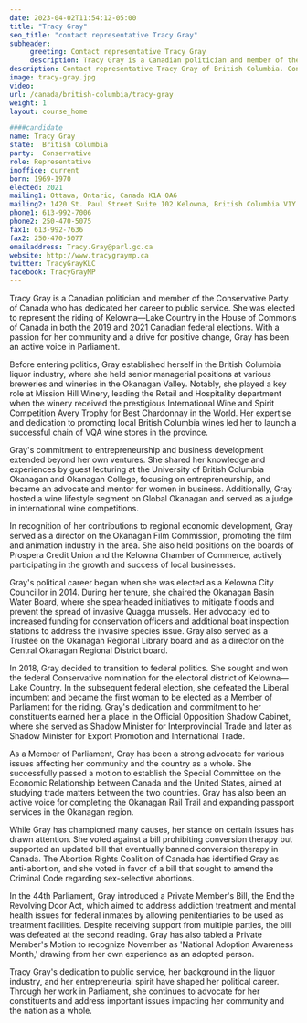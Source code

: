 ```yaml
---
date: 2023-04-02T11:54:12-05:00
title: "Tracy Gray"
seo_title: "contact representative Tracy Gray"
subheader:
     greeting: Contact representative Tracy Gray
     description: Tracy Gray is a Canadian politician and member of the Conservative Party of Canada who has dedicated her career to public service. She was elected to represent the riding of Kelowna—Lake Country in the House of Commons of Canada in both the 2019 and 2021 Canadian federal elections. With a passion for her community and a drive for positive change, Gray has been an active voice in Parliament.
description: Contact representative Tracy Gray of British Columbia. Contact information for Tracy Gray includes email address, phone number, and mailing address.
image: tracy-gray.jpg
video:
url: /canada/british-columbia/tracy-gray
weight: 1
layout: course_home

####candidate
name: Tracy Gray
state:	British Columbia
party:	Conservative
role: Representative
inoffice: current
born: 1969-1970
elected: 2021
mailing1: Ottawa, Ontario, Canada K1A 0A6
mailing2: 1420 St. Paul Street Suite 102 Kelowna, British Columbia V1Y 2E6
phone1: 613-992-7006
phone2: 250-470-5075
fax1: 613-992-7636
fax2: 250-470-5077
emailaddress: Tracy.Gray@parl.gc.ca
website: http://www.tracygraymp.ca
twitter: TracyGrayKLC
facebook: TracyGrayMP
---
```


Tracy Gray is a Canadian politician and member of the Conservative Party of Canada who has dedicated her career to public service. She was elected to represent the riding of Kelowna—Lake Country in the House of Commons of Canada in both the 2019 and 2021 Canadian federal elections. With a passion for her community and a drive for positive change, Gray has been an active voice in Parliament.

Before entering politics, Gray established herself in the British Columbia liquor industry, where she held senior managerial positions at various breweries and wineries in the Okanagan Valley. Notably, she played a key role at Mission Hill Winery, leading the Retail and Hospitality department when the winery received the prestigious International Wine and Spirit Competition Avery Trophy for Best Chardonnay in the World. Her expertise and dedication to promoting local British Columbia wines led her to launch a successful chain of VQA wine stores in the province.

Gray's commitment to entrepreneurship and business development extended beyond her own ventures. She shared her knowledge and experiences by guest lecturing at the University of British Columbia Okanagan and Okanagan College, focusing on entrepreneurship, and became an advocate and mentor for women in business. Additionally, Gray hosted a wine lifestyle segment on Global Okanagan and served as a judge in international wine competitions.

In recognition of her contributions to regional economic development, Gray served as a director on the Okanagan Film Commission, promoting the film and animation industry in the area. She also held positions on the boards of Prospera Credit Union and the Kelowna Chamber of Commerce, actively participating in the growth and success of local businesses.

Gray's political career began when she was elected as a Kelowna City Councillor in 2014. During her tenure, she chaired the Okanagan Basin Water Board, where she spearheaded initiatives to mitigate floods and prevent the spread of invasive Quagga mussels. Her advocacy led to increased funding for conservation officers and additional boat inspection stations to address the invasive species issue. Gray also served as a Trustee on the Okanagan Regional Library board and as a director on the Central Okanagan Regional District board.

In 2018, Gray decided to transition to federal politics. She sought and won the federal Conservative nomination for the electoral district of Kelowna—Lake Country. In the subsequent federal election, she defeated the Liberal incumbent and became the first woman to be elected as a Member of Parliament for the riding. Gray's dedication and commitment to her constituents earned her a place in the Official Opposition Shadow Cabinet, where she served as Shadow Minister for Interprovincial Trade and later as Shadow Minister for Export Promotion and International Trade.

As a Member of Parliament, Gray has been a strong advocate for various issues affecting her community and the country as a whole. She successfully passed a motion to establish the Special Committee on the Economic Relationship between Canada and the United States, aimed at studying trade matters between the two countries. Gray has also been an active voice for completing the Okanagan Rail Trail and expanding passport services in the Okanagan region.

While Gray has championed many causes, her stance on certain issues has drawn attention. She voted against a bill prohibiting conversion therapy but supported an updated bill that eventually banned conversion therapy in Canada. The Abortion Rights Coalition of Canada has identified Gray as anti-abortion, and she voted in favor of a bill that sought to amend the Criminal Code regarding sex-selective abortions.

In the 44th Parliament, Gray introduced a Private Member's Bill, the End the Revolving Door Act, which aimed to address addiction treatment and mental health issues for federal inmates by allowing penitentiaries to be used as treatment facilities. Despite receiving support from multiple parties, the bill was defeated at the second reading. Gray has also tabled a Private Member's Motion to recognize November as 'National Adoption Awareness Month,' drawing from her own experience as an adopted person.

Tracy Gray's dedication to public service, her background in the liquor industry, and her entrepreneurial spirit have shaped her political career. Through her work in Parliament, she continues to advocate for her constituents and address important issues impacting her community and the nation as a whole.
